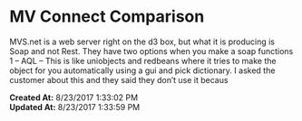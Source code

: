 # MV Connect Comparison

MVS.net is a web server right on the d3 box, but what it is producing is Soap and not Rest. They have two options when you make a soap functions 1 – AQL – This is like uniobjects and redbeans where it tries to make the object for you automatically using a gui and pick dictionary. I asked the customer about this and they said they don’t use it becaus  

**Created At:** 8/23/2017 1:33:02 PM  
**Updated At:** 8/23/2017 1:33:59 PM  

